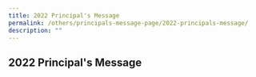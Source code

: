 ```yaml
---
title: 2022 Principal's Message
permalink: /others/principals-message-page/2022-principals-message/
description: ""
---
```

## 2022 Principal's Message
